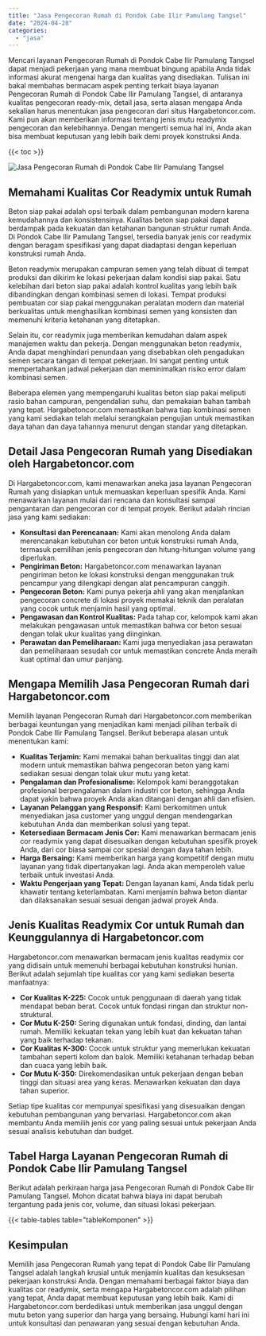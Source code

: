 ```yaml
---
title: "Jasa Pengecoran Rumah di Pondok Cabe Ilir Pamulang Tangsel"
date: "2024-04-28"
categories: 
  - "jasa"
---
```



Mencari layanan Pengecoran Rumah di Pondok Cabe Ilir Pamulang Tangsel dapat menjadi pekerjaan yang mana membuat bingung apabila Anda tidak informasi akurat mengenai harga dan kualitas yang disediakan. Tulisan ini bakal membahas bermacam aspek penting terkait biaya layanan Pengecoran Rumah di Pondok Cabe Ilir Pamulang Tangsel, di antaranya kualitas pengecoran ready-mix, detail jasa, serta alasan mengapa Anda sekalian harus menentukan jasa pengecoran dari situs Hargabetoncor.com. Kami pun akan memberikan informasi tentang jenis mutu readymix pengecoran dan kelebihannya. Dengan mengerti semua hal ini, Anda akan bisa membuat keputusan yang lebih baik demi proyek konstruksi Anda.

{{< toc >}}

![Jasa Pengecoran Rumah di Pondok Cabe Ilir Pamulang Tangsel](https://hargareadymixid.github.io/hbc/readymix-hbc%20(19).png)

## Memahami Kualitas Cor Readymix untuk Rumah

Beton siap pakai adalah opsi terbaik dalam pembangunan modern karena kemudahannya dan konsistensinya. Kualitas beton siap pakai dapat berdampak pada kekuatan dan ketahanan bangunan struktur rumah Anda. Di Pondok Cabe Ilir Pamulang Tangsel, tersedia banyak jenis cor readymix dengan beragam spesifikasi yang dapat diadaptasi dengan keperluan konstruksi rumah Anda.

Beton readymix merupakan campuran semen yang telah dibuat di tempat produksi dan dikirim ke lokasi pekerjaan dalam kondisi siap pakai. Satu kelebihan dari beton siap pakai adalah kontrol kualitas yang lebih baik dibandingkan dengan kombinasi semen di lokasi. Tempat produksi pembuatan cor siap pakai menggunakan peralatan modern dan material berkualitas untuk menghasilkan kombinasi semen yang konsisten dan memenuhi kriteria ketahanan yang ditetapkan.

Selain itu, cor readymix juga memberikan kemudahan dalam aspek manajemen waktu dan pekerja. Dengan menggunakan beton readymix, Anda dapat menghindari penundaan yang disebabkan oleh pengadukan semen secara tangan di tempat pekerjaan. Ini sangat penting untuk mempertahankan jadwal pekerjaan dan meminimalkan risiko error dalam kombinasi semen.

Beberapa elemen yang mempengaruhi kualitas beton siap pakai meliputi rasio bahan campuran, pengendalian suhu, dan pemakaian bahan tambah yang tepat. Hargabetoncor.com memastikan bahwa tiap kombinasi semen yang kami sediakan telah melalui serangkaian pengujian untuk memastikan daya tahan dan daya tahannya menurut dengan standar yang ditetapkan.

## Detail Jasa Pengecoran Rumah yang Disediakan oleh Hargabetoncor.com

Di Hargabetoncor.com, kami menawarkan aneka jasa layanan Pengecoran Rumah yang disiapkan untuk memuaskan keperluan spesifik Anda. Kami menawarkan layanan mulai dari rencana dan konsultasi sampai pengantaran dan pengecoran cor di tempat proyek. Berikut adalah rincian jasa yang kami sediakan:

- **Konsultasi dan Perencanaan:** Kami akan menolong Anda dalam merencanakan kebutuhan cor beton untuk konstruksi rumah Anda, termasuk pemilihan jenis pengecoran dan hitung-hitungan volume yang diperlukan.
- **Pengiriman Beton:** Hargabetoncor.com menawarkan layanan pengiriman beton ke lokasi konstruksi dengan menggunakan truk pencampur yang dilengkapi dengan alat pencampuran canggih.
- **Pengecoran Beton:** Kami punya pekerja ahli yang akan menjalankan pengecoran concrete di lokasi proyek memakai teknik dan peralatan yang cocok untuk menjamin hasil yang optimal.
- **Pengawasan dan Kontrol Kualitas:** Pada tahap cor, kelompok kami akan melakukan pengawasan untuk memastikan bahwa cor beton sesuai dengan tolak ukur kualitas yang diinginkan.
- **Perawatan dan Pemeliharaan:** Kami juga menyediakan jasa perawatan dan pemeliharaan sesudah cor untuk memastikan concrete Anda meraih kuat optimal dan umur panjang.

## Mengapa Memilih Jasa Pengecoran Rumah dari Hargabetoncor.com

Memilih layanan Pengecoran Rumah dari Hargabetoncor.com memberikan berbagai keuntungan yang menjadikan kami menjadi pilihan terbaik di Pondok Cabe Ilir Pamulang Tangsel. Berikut beberapa alasan untuk menentukan kami:

- **Kualitas Terjamin:** Kami memakai bahan berkualitas tinggi dan alat modern untuk memastikan bahwa pengecoran beton yang kami sediakan sesuai dengan tolak ukur mutu yang ketat.
- **Pengalaman dan Profesionalisme:** Kelompok kami beranggotakan profesional berpengalaman dalam industri cor beton, sehingga Anda dapat yakin bahwa proyek Anda akan ditangani dengan ahli dan efisien.
- **Layanan Pelanggan yang Responsif:** Kami berkomitmen untuk menyediakan jasa customer yang unggul dengan mendengarkan kebutuhan Anda dan memberikan solusi yang tepat.
- **Ketersediaan Bermacam Jenis Cor:** Kami menawarkan bermacam jenis cor readymix yang dapat disesuaikan dengan kebutuhan spesifik proyek Anda, dari cor biasa sampai cor spesial dengan daya tahan lebih.
- **Harga Bersaing:** Kami memberikan harga yang kompetitif dengan mutu layanan yang tidak dipertanyakan lagi. Anda akan memperoleh value terbaik untuk investasi Anda.
- **Waktu Pengerjaan yang Tepat:** Dengan layanan kami, Anda tidak perlu khawatir tentang keterlambatan. Kami menjamin bahwa beton diantar dan dilaksanakan sesuai sesuai dengan jadwal proyek Anda.

## Jenis Kualitas Readymix Cor untuk Rumah dan Keunggulannya di Hargabetoncor.com

Hargabetoncor.com menawarkan bermacam jenis kualitas readymix cor yang didisain untuk memenuhi berbagai kebutuhan konstruksi hunian. Berikut adalah sejumlah tipe kualitas cor yang kami sediakan beserta manfaatnya:

- **Cor Kualitas K-225:** Cocok untuk penggunaan di daerah yang tidak mendapat beban berat. Cocok untuk fondasi ringan dan struktur non-struktural.
- **Cor Mutu K-250:** Sering digunakan untuk fondasi, dinding, dan lantai rumah. Memiliki kekuatan tekan yang lebih kuat dan kekuatan tahan yang baik terhadap tekanan.
- **Cor Kualitas K-300:** Cocok untuk struktur yang memerlukan kekuatan tambahan seperti kolom dan balok. Memiliki ketahanan terhadap beban dan cuaca yang lebih baik.
- **Cor Mutu K-350:** Direkomendasikan untuk pekerjaan dengan beban tinggi dan situasi area yang keras. Menawarkan kekuatan dan daya tahan superior.

Setiap tipe kualitas cor mempunyai spesifikasi yang disesuaikan dengan kebutuhan pembangunan yang bervariasi. Hargabetoncor.com akan membantu Anda memilih jenis cor yang paling sesuai untuk pekerjaan Anda sesuai analisis kebutuhan dan budget.

## Tabel Harga Layanan Pengecoran Rumah di Pondok Cabe Ilir Pamulang Tangsel

Berikut adalah perkiraan harga jasa Pengecoran Rumah di Pondok Cabe Ilir Pamulang Tangsel. Mohon dicatat bahwa biaya ini dapat berubah tergantung pada jenis cor, volume, dan situasi lokasi pekerjaan.

{{< table-tables table="tableKomponen" >}}

## Kesimpulan

Memilih jasa Pengecoran Rumah yang tepat di Pondok Cabe Ilir Pamulang Tangsel adalah langkah krusial untuk menjamin kualitas dan kesuksesan pekerjaan konstruksi Anda. Dengan memahami berbagai faktor biaya dan kualitas cor readymix, serta mengapa Hargabetoncor.com adalah pilihan yang tepat, Anda dapat membuat keputusan yang lebih baik. Kami di Hargabetoncor.com berdedikasi untuk memberikan jasa unggul dengan mutu beton yang superior dan harga yang bersaing. Hubungi kami hari ini untuk konsultasi dan penawaran yang sesuai dengan kebutuhan Anda.
